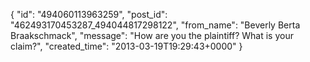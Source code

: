  {
   "id": "494060113963259",
   "post_id": "462493170453287_494044817298122",
   "from_name": "Beverly Berta Braakschmack",
   "message": "How are you the plaintiff? What is your claim?",
   "created_time": "2013-03-19T19:29:43+0000"
 }

